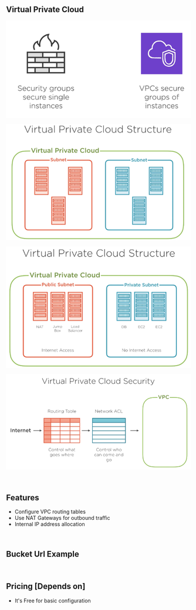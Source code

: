 
## Virtual Private Cloud 

> 


![Drag Racing](/Assets/vpc/vpc.png)

![Drag Racing](/Assets/vpc/vpc1.png)

![Drag Racing](/Assets/vpc/vpc2.png)

![Drag Racing](/Assets/vpc/vpc3.png)

</br>


## Features

* Configure VPC routing tables
* Use NAT Gateways for outbound traffic
* Internal IP address allocation

</br>

## Bucket Url Example

</br>

## Pricing [Depends on]

* It's Free for basic configuration
